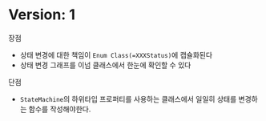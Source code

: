 # Version: 1
장점
* 상태 변경에 대한 책임이 `Enum Class(=XXXStatus)`에 캡슐화된다
* 상태 변경 그래프를 이넘 클래스에서 한눈에 확인할 수 있다

단점
* `StateMachine`의 하위타입 프로퍼티를 사용하는 클래스에서 일일히 상태를 변경하는 함수를 작성해야한다.